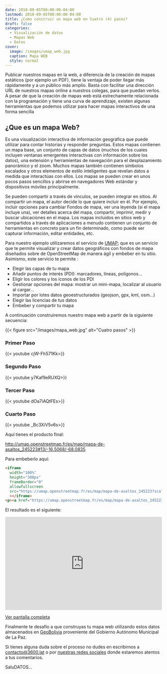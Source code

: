 ```yaml
---
date: 2018-09-05T08:00:00-04:00
lastmod: 2018-09-05T08:00:00-04:00
title: ¿Como construir un mapa web en Cuatro (4) pasos?
draft: false
categories:
  - Visualización de datos
  - Mapas Web
  - Datos
cover:
  image: /images/umap_web.jpg
  caption: Mapa WEB
  style: normal
---
```


Publicar nuestros mapas en la web, a diferencia de la creación de mapas estáticos (por ejemplo un PDF), tiene la ventaja de poder llegar más rápidamente y a un público más amplio.
Basta con facilitar una dirección URL de nuestros mapas online a nuestros colegas, para que puedan verlos.
A pesar de que la creación de mapas web está estrechamente relacionada con la programación y tiene una curva de aprendizaje, existen algunas herramientas que podemos utilizar para hacer mapas interactivos de una forma sencilla

## ¿Que es un mapa Web?

Es una visualización interactiva de información geográfica que puede utilizar para contar historias y responder preguntas. Estos mapas contienen un mapa base, un conjunto de capas de datos (muchos de los cuales incluyen ventanas emergentes interactivas con información sobre los datos), una extensión y herramientas de navegación para el desplazamiento panorámico y el zoom. Muchos mapas también contienen símbolos escalados y otros elementos de estilo inteligentes que revelan datos a medida que interactúas con ellos.
Los mapas se pueden crear en unos pocos pasos sencillos y abrirse en navegadores Web estándar y dispositivos móviles principalmente.

Se pueden compartir a través de vínculos, se pueden integrar en sitios. Al compartir un mapa, el autor decide lo que quiere incluir en él.
Por ejemplo, incluir opciones para cambiar Fondos de mapa, ver una leyenda (si el mapa incluye una), ver detalles acerca del mapa, compartir, imprimir, medir y buscar ubicaciones en el mapa.
Los mapas incluidos en sitios web y compartidos a través de aplicaciones a menudo contienen un conjunto de herramientas en concreto para un fin determinado, como puede ser capturar información, editar entidades, etc.

Para nuestro ejemplo utilizaremos el servicio de [UMAP](https://umap.openstreetmap.fr/es/); que es un servicio que te permite visualizar y crear datos geográficos con fondos de mapa diseñados sobre de OpenStreetMap de manera ágil y embeber en tu sitio.
Asimismo, este servicio te permite :

- Elegir las capas de tu mapa
- Añadir puntos de interés (PDI): marcadores, líneas, polígonos...
- Eligir los colores y los iconos de los PDI
- Gestionar opciones del mapa: mostrar un mini-mapa, localizar al usuario al cargar...
- Importar por lotes datos geoestructurados (geojson, gpx, kml, osm...)
- Elegir las licencias de tus datos
- Embeber y compartir tu mapa

A continuación construiremos nuestro mapa web a partir de la siguiente secuencia:

{{< figure src="/images/mapa_web.jpg" alt="Cuatro pasos" >}}

### Primer Paso

{{< youtube cjW-Fh571Kk>}}

### Segundo Paso

{{< youtube y7Kaf9eRUXQ>}}

### Tercer Paso

{{< youtube dOa7iAQtFEs>}}

### Cuarto Paso

{{< youtube _Bc3XiV5v6s>}}

Aquí tienes el producto final:

http://umap.openstreetmap.fr/es/map/mapa-de-asaltos_245223#13/-16.5068/-68.0835

Para embeberlo aquí:

```html
<iframe
  width="100%"
  height="300px"
  frameBorder="0"
  allowfullscreen
  src="https://umap.openstreetmap.fr/es/map/mapa-de-asaltos_245223?scaleControl=false&miniMap=false&scrollWheelZoom=false&zoomControl=true&allowEdit=false&moreControl=true&searchControl=null&tilelayersControl=null&embedControl=null&datalayersControl=true&onLoadPanel=undefined&captionBar=false"
  ></iframe>
<p><a href="https://umap.openstreetmap.fr/es/map/mapa-de-asaltos_245223">Ver pantalla completa</a></p>
```

El resultado es el siguiente:

<iframe
  width="100%"
  height="300px"
  frameBorder="0"
  allowfullscreen
  src="https://umap.openstreetmap.fr/es/map/mapa-de-asaltos_245223?scaleControl=false&miniMap=false&scrollWheelZoom=false&zoomControl=true&allowEdit=false&moreControl=true&searchControl=null&tilelayersControl=null&embedControl=null&datalayersControl=true&onLoadPanel=undefined&captionBar=false"
  ></iframe>
<p><a href="https://umap.openstreetmap.fr/es/map/mapa-de-asaltos_245223">Ver pantalla completa</a></p>

Finalmente te desafío a que construyas tu mapa web utilizando estos datos almacenados en [GeoBolivia](http://geo.gob.bo/download/?w=GobMunicipal&l=Museoswgs84) proveniente del Gobierno Autónomo Municipal de La Paz.

Si tienes alguna duda sobre el proceso no dudes en escribirnos a <a href="mailto:contacto@3600.lat">contacto@3600.lat</a> o por [nuestras redes sociales](https://3600.lat/contacto/) donde estaremos atentos a tus comentarios.

SaluDATOS...
